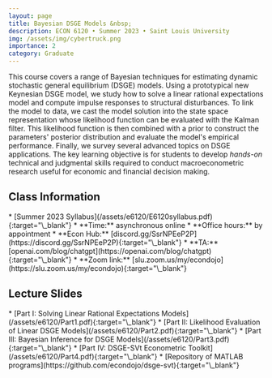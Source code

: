```yaml
---
layout: page
title: Bayesian DSGE Models &nbsp;
description: ECON 6120 • Summer 2023 • Saint Louis University
img: /assets/img/cybertruck.png
importance: 2
category: Graduate
---
```


This course covers a range of Bayesian techniques for estimating dynamic stochastic general equilibrium (DSGE) models. Using a prototypical new Keynesian DSGE model, we study how to solve a linear rational expectations model and compute impulse responses to structural disturbances. To link the model to data, we cast the model solution into the state space representation whose likelihood function can be evaluated with the Kalman filter. This likelihood function is then combined with a prior to construct the parameters' posterior distribution and evaluate the model's empirical performance. Finally, we survey several advanced topics on DSGE applications. The key learning objective is for students to develop *hands-on* technical and judgmental skills required to conduct macroeconometric research useful for economic and financial decision making.

<div class="publications">
  <h2 class="topic">Class Information</h2>
</div>
* [Summer 2023 Syllabus](/assets/e6120/E6120syllabus.pdf){:target="\_blank"}
<!-- * **Location:** Davis-Shaughnessy Hall 273 :mask: https://emojipedia.org/ -->
* **Time:** asynchronous online
* **Office hours:** by appointment
* **Econ Hub:** [discord.gg/SsrNPEeP2P](https://discord.gg/SsrNPEeP2P){:target="\_blank"}
* **TA:** [openai.com/blog/chatgpt](https://openai.com/blog/chatgpt){:target="\_blank"}
* **Zoom link:** [slu.zoom.us/my/econdojo](https://slu.zoom.us/my/econdojo){:target="\_blank"}

<div class="publications">
  <h2 class="topic">Lecture Slides</h2>
</div>
* [Part I: Solving Linear Rational Expectations Models](/assets/e6120/Part1.pdf){:target="\_blank"}
* [Part II: Likelihood Evaluation of Linear DSGE Models](/assets/e6120/Part2.pdf){:target="\_blank"}
* [Part III: Bayesian Inference for DSGE Models](/assets/e6120/Part3.pdf){:target="\_blank"}
* [Part IV: DSGE-SVt Econometric Toolkit](/assets/e6120/Part4.pdf){:target="\_blank"}
* [Repository of MATLAB programs](https://github.com/econdojo/dsge-svt){:target="\_blank"}
